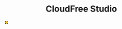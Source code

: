 <h1 align="center">
  CloudFree Studio
</h1>
<img src="3F812E04-42D9-4AC9-86A9-3E2D13719426.png" alt="CloudFree" width="10" height="10">

